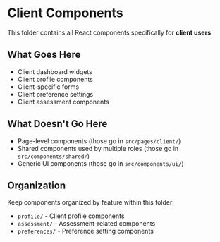# Client Components

This folder contains all React components specifically for **client users**.

## What Goes Here

- Client dashboard widgets
- Client profile components
- Client-specific forms
- Client preference settings
- Client assessment components

## What Doesn't Go Here

- Page-level components (those go in `src/pages/client/`)
- Shared components used by multiple roles (those go in `src/components/shared/`)
- Generic UI components (those go in `src/components/ui/`)

## Organization

Keep components organized by feature within this folder:
- `profile/` - Client profile components
- `assessment/` - Assessment-related components
- `preferences/` - Preference setting components